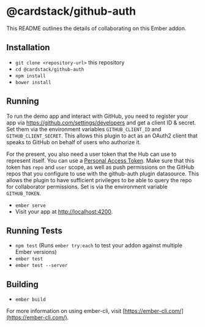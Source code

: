 # @cardstack/github-auth

This README outlines the details of collaborating on this Ember addon.

## Installation

* `git clone <repository-url>` this repository
* `cd @cardstack/github-auth`
* `npm install`
* `bower install`

## Running

To run the demo app and interact with GitHub, you need to register your app via https://github.com/settings/developers and get a client ID & secret. Set them via the environment variables `GITHUB_CLIENT_ID` and `GITHUB_CLIENT_SECRET`. This allows this plugin to act as an OAuth2 client that speaks to GitHub on behalf of users who authorize it.

For the present, you also need a user token that the Hub can use to represent itself. You can use a [Personal Access Token](https://github.com/settings/tokens). Make sure that this token has `repo` and `user` scope, as well as push permissions on the GitHub repos that you configure to use with the github-auth plugin datasource. This allows the plugin to have sufficient privileges to be able to query the repo for collaborator permissions. Set is via the environment variable `GITHUB_TOKEN`.

* `ember serve`
* Visit your app at [http://localhost:4200](http://localhost:4200).

## Running Tests

* `npm test` (Runs `ember try:each` to test your addon against multiple Ember versions)
* `ember test`
* `ember test --server`

## Building

* `ember build`

For more information on using ember-cli, visit [https://ember-cli.com/](https://ember-cli.com/).
